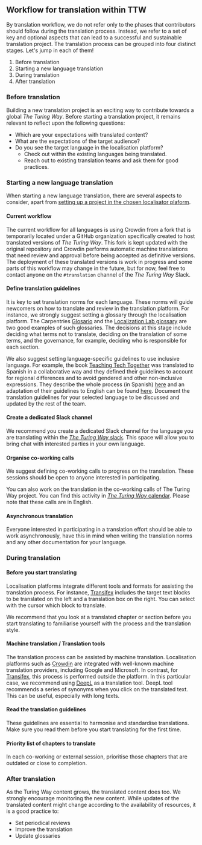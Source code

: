## Workflow for translation within TTW

By translation workflow, we do not refer only to the phases that contributors should follow during the translation process. Instead, we refer to a set of key and optional aspects that can lead to a successful and sustainable translation project. The translation process can be grouped into four distinct stages. Let's jump in each of them!

1. Before translation
2. Starting a new language translation
3. During translation
4. After translation

### Before translation

Building a new translation project is an exciting way to contribute towards a global _The Turing Way_. Before starting a translation project, it remains relevant to reflect upon the following questions:
- Which are your expectations with translated content?
- What are the expectations of the target audience?
- Do you see the target language in the localisation platform?
    - Check out within the existing languages being translated.
    - Reach out to existing translation teams and ask them for good practices.

### Starting a new language translation

When starting a new language translation, there are several aspects to consider, apart from [setting up a project in the chosen localisator plaform]().

#### Current workflow

The current workflow for all languages is using Crowdin from a fork that is temporarily located under a GitHub organization specifically created to host translated versions of _The Turing Way_.
This fork is kept updated with the original repository and Crowdin performs automatic machine translations that need review and approval before being accepted as definitive versions.
The deployment of these translated versions is work in progress and some parts of this workflow may change in the future, but for now, feel free to contact anyone on the `#translation` channel of the _The Turing Way_ Slack.


#### Define translation guidelines

It is key to set translation norms for each language.
These norms will guide newcomers on how to translate and review in the translation platform.
For instance, we strongly suggest setting a glossary through the localisation platform.
The Carpentries [Glosario](https://glosario.carpentries.org/) and the [Localization Lab glossary](https://www.localizationlab.org/glossaries) are two good examples of such glossaries.
The decisions at this stage include deciding what terms not to translate, deciding on the translation of some terms, and the governance, for example, deciding who is responsible for each section.

We also suggest setting language-specific guidelines to use inclusive language.
For example, the book [Teaching Tech Together](https://teachtogether.tech/) was translated to Spanish in a collaborative way and they defined their guidelines to account for regional differences and to avoid gendered and other non-inclusive expressions.
They describe the whole process (in Spanish) [here](https://teachtogether.tech/es/index.html#s:traduccion) and an adaptation of their guidelines to English can be found [here](https://github.com/gvwilson/teachtogether.tech#translations).
Document the translation guidelines for your selected language to be discussed and updated by the rest of the team.


#### Create a dedicated Slack channel

We recommend you create a dedicated Slack channel for the language you are translating within the [_The Turing Way_ slack](theturingway.slack.com).
This space will allow you to bring chat with interested parties in your own language.

#### Organise co-working calls

We suggest defining co-working calls to progress on the translation.
These sessions should be open to anyone interested in participating.

You can also work on the translation in the co-working calls of The Turing Way project.
You can find this activity in [_The Turing Way_ calendar](https://calendar.google.com/calendar?cid=dGhldHVyaW5nd2F5QGdtYWlsLmNvbQ).
Please note that these calls are in English.

#### Asynchronous translation

Everyone interested in participating in a translation effort should be able to work asynchronously, have this in mind when writing the translation norms and any other documentation for your language.

### During translation

#### Before you start translating

Localisation platforms integrate different tools and formats for assisting the translation process.
For instance, [Transifex](https://www.transifex.com/) includes the target text blocks to be translated on the left and a translation box on the right.
You can select with the cursor which block to translate.

We recommend that you look at a translated chapter or section before you start translating to familiarise yourself with the process and the translation style.

#### Machine translation / Translation tools

The translation process can be assisted by machine translation.
Localisation platforms such as [Crowdin](https://crowdin.com/?gclid=CjwKCAiAvriMBhAuEiwA8Cs5ldEGwrOeDJtdY2kneF6vBXx8hYiXD1oJPcWB1SO0VBSTuz60AaDYUhoCj_8QAvD_BwE) are integrated with well-known machine translation providers, including Google and Microsoft.
In contrast, for [Transifex](https://www.transifex.com/), this process is performed outside the platform.
In this particular case, we recommend using [DeepL](https://www.deepl.com/) as a translation tool.
DeepL tool recommends a series of synonyms when you click on the translated text.
This can be useful, especially with long texts.

#### Read the translation guidelines

These guidelines are essential to harmonise and standardise translations.
Make sure you read them before you start translating for the first time.

#### Priority list of chapters to translate

In each co-working or external session, prioritise those chapters that are outdated or close to completion.

### After translation

As the Turing Way content grows, the translated content does too.
We strongly encourage monitoring the new content.
While updates of the translated content might change according to the availability of resources, it is a good practice to:

* Set periodical reviews
* Improve the translation
* Update glossaries
